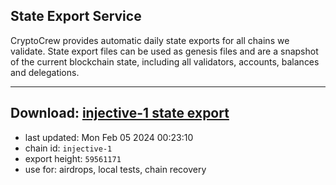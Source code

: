 ## State Export Service
CryptoCrew provides automatic daily state exports for all chains we validate. State export files can be used as genesis files and are a snapshot of the current blockchain state, including all validators, accounts, balances and delegations.

---
**Download: [injective-1 state export](https://dl.ccvalidators.com/SERVICE/injective/injective-1_export_59561171.json)**
---

- last updated: Mon Feb 05 2024 00:23:10
- chain id: `injective-1`
- export height: `59561171`
- use for: airdrops, local tests, chain recovery
